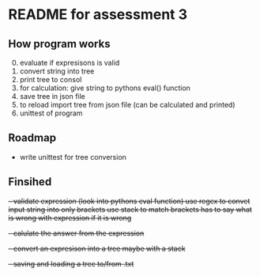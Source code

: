 
# README for assessment 3

## How program works

0. evaluate if expresisons is valid
1. convert string into tree
2. print tree to consol
3. for calculation:
      give string to pythons eval() function
4. save tree in json file
5. to reload import tree from json file (can be calculated and printed)
6. unittest of program

## Roadmap



- write unittest for tree conversion

## Finsihed

~~- validate expression (look into pythons eval function)
    use regex to convet input string into only brackets
    use stack to match brackets
    has to say what is wrong with expression if it is wrong~~

~~- calulate the answer from the expression~~

~~- convert an expresison into a tree
    maybe with a stack~~

~~- saving and loading a tree to/from .txt~~
